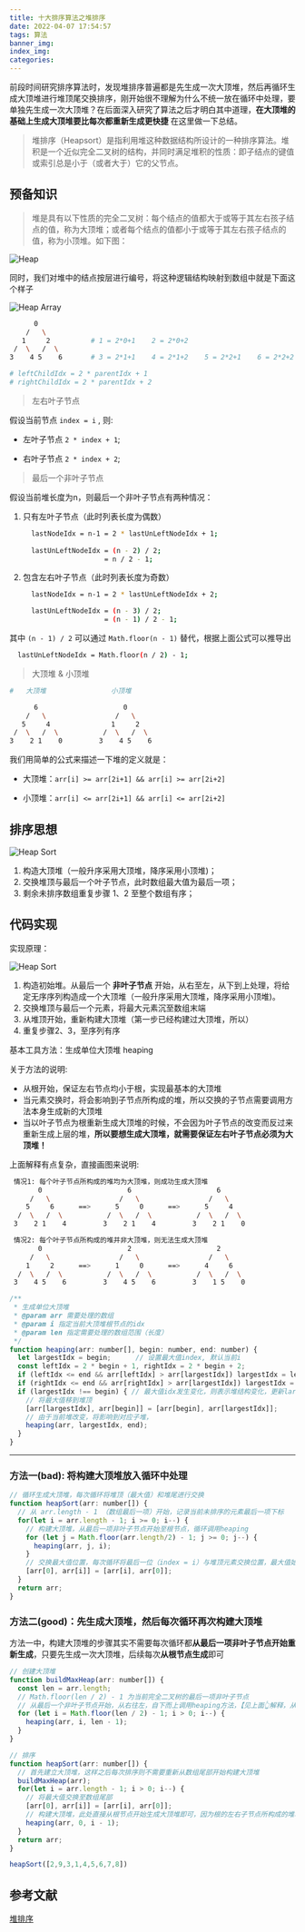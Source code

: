 ```yaml
---
title: 十大排序算法之堆排序
date: 2022-04-07 17:54:57
tags: 算法
banner_img:
index_img:
categories:
---
```


前段时间研究排序算法时，发现堆排序普遍都是先生成一次大顶堆，然后再循环生成大顶堆进行堆顶尾交换排序，刚开始很不理解为什么不统一放在循环中处理，要单独先生成一次大顶堆？在后面深入研究了算法之后才明白其中道理，**在大顶堆的基础上生成大顶堆要比每次都重新生成更快捷** 在这里做一下总结。

<!-- more -->

> 堆排序（Heapsort）是指利用堆这种数据结构所设计的一种排序算法。堆积是一个近似完全二叉树的结构，并同时满足堆积的性质：即子结点的键值或索引总是小于（或者大于）它的父节点。

## 预备知识

> 堆是具有以下性质的完全二叉树：每个结点的值都大于或等于其左右孩子结点的值，称为大顶堆；或者每个结点的值都小于或等于其左右孩子结点的值，称为小顶堆。如下图：

![Heap](/images/posts/20211118_排序算法汇总/Heap.png)

同时，我们对堆中的结点按层进行编号，将这种逻辑结构映射到数组中就是下面这个样子

![Heap Array](/images/posts/20211118_排序算法汇总/Heap1.png)

``` bash
      0
    /   \
   1     2          # 1 = 2*0+1    2 = 2*0+2
 /  \   /  \        
3    4 5    6       # 3 = 2*1+1    4 = 2*1+2    5 = 2*2+1    6 = 2*2+2

# leftChildIdx = 2 * parentIdx + 1
# rightChildIdx = 2 * parentIdx + 2
```

> 左右叶子节点

假设当前节点 `index = i` , 则:  

- 左叶子节点 `2 * index + 1`;

- 右叶子节点 `2 * index + 2`;  

> 最后一个非叶子节点

假设当前堆长度为n，则最后一个非叶子节点有两种情况：

1. 只有左叶子节点（此时列表长度为偶数）

    ``` bash
      lastNodeIdx = n-1 = 2 * lastUnLeftNodeIdx + 1;
                       
      lastUnLeftNodeIdx = (n - 2) / 2;
                        = n / 2 - 1;
    ```

2. 包含左右叶子节点（此时列表长度为奇数）

    ``` bash
      lastNodeIdx = n-1 = 2 * lastUnLeftNodeIdx + 2;

      lastUnLeftNodeIdx = (n - 3) / 2;
                        = (n - 1) / 2 - 1;
    ```

其中 `(n - 1) / 2` 可以通过 `Math.floor(n - 1)` 替代，根据上面公式可以推导出

``` bash
  lastUnLeftNodeIdx = Math.floor(n / 2) - 1; 
```

> 大顶堆 & 小顶堆

``` bash
#   大顶堆                小顶堆

      6                     0
    /   \                 /   \
   5     4               1     2
 /  \   /  \           /  \   /  \     
3    2 1    0         3    4 5    6
```

我们用简单的公式来描述一下堆的定义就是：

- 大顶堆：`arr[i] >= arr[2i+1] && arr[i] >= arr[2i+2]`

- 小顶堆：`arr[i] <= arr[2i+1] && arr[i] <= arr[2i+2]`

## 排序思想

![Heap Sort](/images/posts/20220407_堆排序/HeapSort.gif)

1. 构造大顶堆（一般升序采用大顶堆，降序采用小顶堆)；
2. 交换堆顶与最后一个叶子节点，此时数组最大值为最后一项；
3. 剩余未排序数组重复步骤 1、2 至整个数组有序；

## 代码实现

实现原理：

![Heap Sort](/images/posts/20220407_堆排序/heap-sort.gif)

1. 构造初始堆。从最后一个 **非叶子节点** 开始，从右至左，从下到上处理，将给定无序序列构造成一个大顶堆（一般升序采用大顶堆，降序采用小顶堆)。
2. 交换堆顶与最后一个元素，将最大元素沉至数组末端
3. 从堆顶开始，重新构建大顶堆（第一步已经构建过大顶堆，所以）
4. 重复步骤2、3，至序列有序

基本工具方法：生成单位大顶堆 heaping

关于方法的说明:

- 从根开始，保证左右节点均小于根，实现最基本的大顶堆
- 当元素交换时，将会影响到子节点所构成的堆，所以交换的子节点需要调用方法本身生成新的大顶堆
- 当以叶子节点为根重新生成大顶堆的时候，不会因为叶子节点的改变而反过来重新生成上层的堆，**所以要想生成大顶堆，就需要保证左右叶子节点必须为大顶堆！**

上面解释有点复杂，直接画图来说明:

``` bash
 情况1: 每个叶子节点所构成的堆均为大顶堆，则成功生成大顶堆
       0                     6                     6 
     /   \                 /   \                 /   \
    5     6      ==>      5     0      ==>      5     4       
  /  \   /  \           /  \   /  \           /  \   /  \     
 3    2 1    4         3    2 1    4         3    2 1    0

 情况2: 每个叶子节点所构成的堆并非大顶堆，则无法生成大顶堆
       0                     2                     2 
     /   \                 /   \                 /   \
    1     2      ==>      1     0      ==>      4     6      
  /  \   /  \           /  \   /  \           /  \   /  \     
 3    4 5    6         3    4 5    6         3    1 5    0
```

``` js
/**
 * 生成单位大顶堆
 * @param arr 需要处理的数组
 * @param i 指定当前大顶堆根节点的idx
 * @param len 指定需要处理的数组范围（长度）
 */
function heaping(arr: number[], begin: number, end: number) {
  let largestIdx = begin;      // 设置最大值index, 默认当前i
  const leftIdx = 2 * begin + 1, rightIdx = 2 * begin + 2;
  if (leftIdx <= end && arr[leftIdx] > arr[largestIdx]) largestIdx = leftIdx;
  if (rightIdx <= end && arr[rightIdx] > arr[largestIdx]) largestIdx = rightIdx;
  if (largestIdx !== begin) { // 最大值idx发生变化，则表示堆结构变化，更新largestIdx并回调验证堆
    // 将最大值移到堆顶
    [arr[largestIdx], arr[begin]] = [arr[begin], arr[largestIdx]];
    // 由于当前堆改变，将影响到对应子堆，
    heaping(arr, largestIdx, end);
  }
}
```

---

### 方法一(bad): 将构建大顶堆放入循环中处理

``` js
// 循环生成大顶堆，每次循环将堆顶（最大值）和堆尾进行交换
function heapSort(arr: number[]) {
  // 从 arr.length - 1 （数组最后一项）开始，记录当前未排序的元素最后一项下标
  for(let i = arr.length - 1; i >= 0; i--) {
    // 构建大顶堆，从最后一项非叶子节点开始至根节点，循环调用heaping
    for (let j = Math.floor(arr.length/2) - 1; j >= 0; j--) {
      heaping(arr, j, i);
    }
    // 交换最大值位置，每次循环将最后一位（index = i）与堆顶元素交换位置，最大值始终插入最后（index = i）至数组有序
    [arr[0], arr[i]] = [arr[i], arr[0]];
  }
  return arr;
}
```

### 方法二(good)：先生成大顶堆，然后每次循环再次构建大顶堆

方法一中，构建大顶堆的步骤其实不需要每次循环都**从最后一项非叶子节点开始重新生成**，只要先生成一次大顶堆，后续每次**从根节点生成**即可

``` js
// 创建大顶堆
function buildMaxHeap(arr: number[]) {
  const len = arr.length;
  // Math.floor(len / 2) - 1 为当前完全二叉树的最后一项非叶子节点
  // 从最后一个非叶子节点开始，从右往左，自下而上调用heaping方法，【见上面👆解释，从尾部生成大顶堆则保证整个堆为大顶堆】
  for (let i = Math.floor(len / 2) - 1; i > 0; i--) {
    heaping(arr, i, len - 1);
  }
}

// 排序
function heapSort(arr: number[]) {
  // 首先建立大顶堆，这样之后每次排序则不需要重新从数组尾部开始构建大顶堆
  buildMaxHeap(arr);
  for(let i = arr.length - 1; i > 0; i--) {
    // 将最大值交换至数组尾部
    [arr[0], arr[i]] = [arr[i], arr[0]];
    // 构建大顶堆，此处直接从根节点开始生成大顶堆即可，因为根的左右子节点所构成的堆均为大顶堆, 【见上面👆解释】
    heaping(arr, 0, i - 1);
  }
  return arr;
}

heapSort([2,9,3,1,4,5,6,7,8])

```

## 参考文献

[堆排序](https://blog.zhangjc.cn/2022/04/07/20220407_%E5%8D%81%E5%A4%A7%E6%8E%92%E5%BA%8F%E7%AE%97%E6%B3%95%E4%B9%8B%E5%A0%86%E6%8E%92%E5%BA%8F/)
